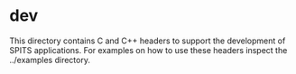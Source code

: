# dev

This directory contains C and C++ headers to support the development of SPITS applications.
For examples on how to use these headers inspect the ../examples directory.



